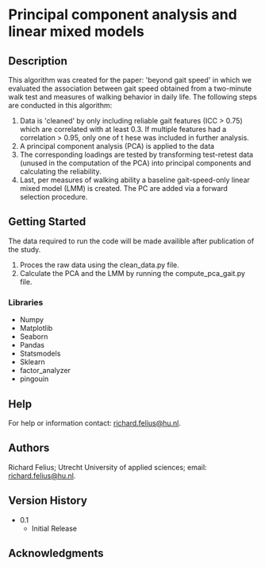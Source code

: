 # Principal component analysis and linear mixed models 

## Description

This algorithm was created for the paper: 'beyond gait speed' in which we evaluated the association between gait speed obtained from a two-minute walk test and measures of walking behavior in daily life. 
The following steps are conducted in this algorithm:
1. Data is 'cleaned' by only including reliable gait features (ICC > 0.75) which are correlated with at least 0.3. If multiple features had a correlation > 0.95, only one of t hese was included in further analysis.
2. A principal component analysis (PCA) is applied to the data 
3. The corresponding loadings are tested by transforming test-retest data (unused in the computation of the PCA) into principal components and calculating the reliability. 
4. Last, per measures of walking ability a baseline gait-speed-only linear mixed model (LMM) is created. The PC are added via a forward selection procedure. 

## Getting Started

The data required to run the code will be made availible after publication of the study.

1. Proces the raw data using the clean_data.py file.
2. Calculate the PCA and the LMM by running the compute_pca_gait.py file.

### Libraries
* Numpy
* Matplotlib
* Seaborn
* Pandas
* Statsmodels
* Sklearn
* factor_analyzer
* pingouin


## Help
For help or information contact: richard.felius@hu.nl.

## Authors
Richard Felius; Utrecht University of applied sciences; email: richard.felius@hu.nl.


## Version History
* 0.1
    * Initial Release


## Acknowledgments
